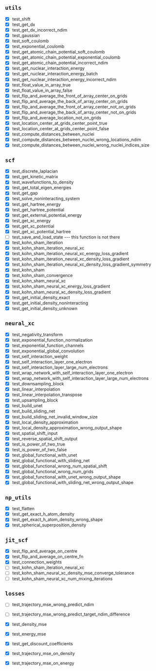 ## `utils`
- [x] test_shift
- [x] test_get_dx
- [x] test_get_dx_incorrect_ndim
- [x] test_gaussian
- [x] test_soft_coulomb
- [x] test_exponential_coulomb
- [x] test_get_atomic_chain_potential_soft_coulomb
- [x] test_get_atomic_chain_potential_exponential_coulomb
- [x] test_get_atomic_chain_potential_incorrect_ndim
- [x] test_get_nuclear_interaction_energy
- [x] test_get_nuclear_interaction_energy_batch
- [x] test_get_nuclear_interaction_energy_incorrect_ndim
- [x] test_float_value_in_array_true
- [x] test_float_value_in_array_false
- [x] test_flip_and_average_the_front_of_array_center_on_grids
- [x] test_flip_and_average_the_back_of_array_center_on_grids
- [x] test_flip_and_average_the_front_of_array_center_not_on_grids
- [x] test_flip_and_average_the_back_of_array_center_not_on_grids
- [x] test_flip_and_average_location_not_on_grids
- [x] test_location_center_at_grids_center_point_true
- [x] test_location_center_at_grids_center_point_false
- [x] test_compute_distances_between_nuclei
- [x] test_compute_distances_between_nuclei_wrong_locations_ndim
- [x] test_compute_distances_between_nuclei_wrong_nuclei_indices_size

## `scf`
- [x] test_discrete_laplacian
- [x] test_get_kinetic_matrix
- [x] test_wavefunctions_to_density
- [x] test_get_total_eigen_energies
- [x] test_get_gap
- [x] test_solve_noninteracting_system
- [x] test_get_hartree_energy
- [x] test_get_hartree_potential
- [x] test_get_external_potential_energy
- [x] test_get_xc_energy
- [x] test_get_xc_potential
- [x] test_get_xc_potential_hartree
- [ ] test_save_and_load_state --- this function is not there
- [x] test_kohn_sham_iteration
- [x] test_kohn_sham_iteration_neural_xc
- [x] test_kohn_sham_iteration_neural_xc_energy_loss_gradient
- [x] test_kohn_sham_iteration_neural_xc_density_loss_gradient
- [x] test_kohn_sham_iteration_neural_xc_density_loss_gradient_symmetry
- [x] test_kohn_sham
- [x] test_kohn_sham_convergence
- [x] test_kohn_sham_neural_xc
- [x] test_kohn_sham_neural_xc_energy_loss_gradient
- [x] test_kohn_sham_neural_xc_density_loss_gradient
- [x] test_get_initial_density_exact
- [x] test_get_initial_density_noninteracting
- [x] test_get_initial_density_unknown

## `neural_xc`
- [x] test_negativity_transform
- [x] test_exponential_function_normalization
- [x] test_exponential_function_channels
- [x] test_exponential_global_convolution
- [x] test_self_interaction_weight
- [x] test_self_interaction_layer_one_electron
- [x] test_self_interaction_layer_large_num_electrons
- [x] test_wrap_network_with_self_interaction_layer_one_electron
- [x] test_wrap_network_with_self_interaction_layer_large_num_electrons
- [x] test_downsampling_block
- [x] test_linear_interpolation
- [x] test_linear_interpolation_transpose
- [x] test_upsampling_block
- [x] test_build_unet
- [x] test_build_sliding_net
- [x] test_build_sliding_net_invalid_window_size
- [x] test_local_density_approximation
- [x] test_local_density_approximation_wrong_output_shape
- [x] test_spatial_shift_input
- [x] test_reverse_spatial_shift_output
- [x] test_is_power_of_two_true
- [x] test_is_power_of_two_false
- [x] test_global_functional_with_unet
- [x] test_global_functional_with_sliding_net
- [x] test_global_functional_wrong_num_spatial_shift
- [x] test_global_functional_wrong_num_grids
- [x] test_global_functional_with_unet_wrong_output_shape
- [x] test_global_functional_with_sliding_net_wrong_output_shape

## `np_utils`
- [x] test_flatten
- [x] test_get_exact_h_atom_density
- [x] test_get_exact_h_atom_density_wrong_shape
- [x] test_spherical_superposition_density

## `jit_scf`
- [x] test_flip_and_average_on_centre
- [x] test_flip_and_average_on_centre_fn
- [x] test_connection_weights
- [ ] test_kohn_sham_iteration_neural_xc
- [ ] test_kohn_sham_neural_xc_density_mse_converge_tolerance
- [ ] test_kohn_sham_neural_xc_num_mixing_iterations

## `losses`
- [ ] test_trajectory_mse_wrong_predict_ndim
- [ ] test_trajectory_mse_wrong_predict_target_ndim_difference
- [x] test_density_mse
- [x] test_energy_mse
- [x] test_get_discount_coefficients
- [x] test_trajectory_mse_on_density
- [x] test_trajectory_mse_on_energy

